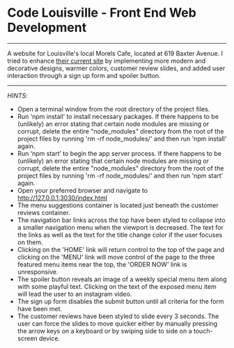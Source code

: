 # Code Louisville - Front End Web Development
***
A website for Louisville's local Morels Cafe, located at 619 Baxter Avenue. I tried to enhance [their current site](https://www.morelscafe.com/) by implementing more modern and decorative designs, warmer colors, customer review slides, and added user interaction through a sign up form and spoiler button.
***
_HINTS_:

+ Open a terminal window from the root directory of the project files.
+ Run ‘npm install’ to install necessary packages.
If there happens to be (unlikely) an error stating that certain node modules are missing or corrupt, delete the entire "node_modules" directory from the root of the project files by running 'rm -rf node_modules/' and then run 'npm install' again.
+ Run ‘npm start’ to begin the app server process.
If there happens to be (unlikely) an error stating that certain node modules are missing or corrupt, delete the entire "node_modules" directory from the root of the project files by running 'rm -rf node_modules/' and then run 'npm start' again.
+ Open your preferred browser and navigate to http://127.0.0.1:3030/index.html
+ The menu suggestions container is located just beneath the customer reviews container.
+ The navigation bar links across the top have been styled to collapse into a smaller navigation menu when the viewport is decreased. The text for the links as well as the text for the title change color if the user focuses on them.
+ Clicking on the 'HOME' link will return control to the top of the page and clicking on the 'MENU' link will move control of the page to the three featured menu items near the top, the 'ORDER NOW' link is unresponsive.
+ The spoiler button reveals an image of a weekly special menu item along with some playful text. Clicking on the text of the exposed menu item will lead the user to an instagram video.
+ The sign up form disables the submit button until all criteria for the form have been met.
+ The customer reviews have been styled to slide every 3 seconds. The user can force the slides to move quicker either by manually pressing the arrow keys on a keyboard or by swiping side to side on a touch-screen device.